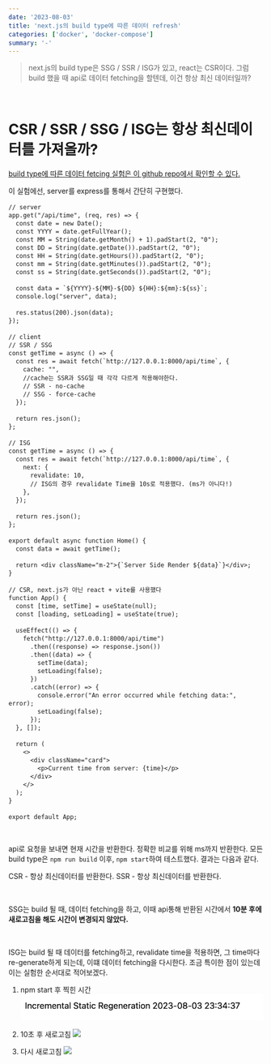 ```yaml
---
date: '2023-08-03'
title: 'next.js의 build type에 따른 데이터 refresh'
categories: ['docker', 'docker-compose']
summary: '-'
---
```


> next.js의 build type은 SSG / SSR / ISG가 있고, react는 CSR이다.
> 그럼 build 했을 때 api로 데이터 fetching을 할텐데, 이건 항상 최신 데이터일까?

<br>

# CSR / SSR / SSG / ISG는 항상 최신데이터를 가져올까?

[build type에 따른 데이터 fetcing 실험은 이 github repo에서 확인할 수 있다.](https://github.com/Geuni620/csr-ssr-ssg-isg-fetching.git)

이 실험에선, server를 express를 통해서 간단히 구현했다.

```JS
// server
app.get("/api/time", (req, res) => {
  const date = new Date();
  const YYYY = date.getFullYear();
  const MM = String(date.getMonth() + 1).padStart(2, "0");
  const DD = String(date.getDate()).padStart(2, "0");
  const HH = String(date.getHours()).padStart(2, "0");
  const mm = String(date.getMinutes()).padStart(2, "0");
  const ss = String(date.getSeconds()).padStart(2, "0");

  const data = `${YYYY}-${MM}-${DD} ${HH}:${mm}:${ss}`;
  console.log("server", data);

  res.status(200).json(data);
});

// client
// SSR / SSG
const getTime = async () => {
  const res = await fetch(`http://127.0.0.1:8000/api/time`, {
    cache: "",
    //cache는 SSR과 SSG일 때 각각 다르게 적용해야한다.
    // SSR - no-cache
    // SSG - force-cache
  });

  return res.json();
};

// ISG
const getTime = async () => {
  const res = await fetch(`http://127.0.0.1:8000/api/time`, {
    next: {
      revalidate: 10,
      // ISG의 경우 revalidate Time을 10s로 적용했다. (ms가 아니다!)
    },
  });

  return res.json();
};

export default async function Home() {
  const data = await getTime();

  return <div className="m-2">{`Server Side Render ${data}`}</div>;
}

// CSR, next.js가 아닌 react + vite를 사용했다
function App() {
  const [time, setTime] = useState(null);
  const [loading, setLoading] = useState(true);

  useEffect(() => {
    fetch("http://127.0.0.1:8000/api/time")
      .then((response) => response.json())
      .then((data) => {
        setTime(data);
        setLoading(false);
      })
      .catch((error) => {
        console.error("An error occurred while fetching data:", error);
        setLoading(false);
      });
  }, []);

  return (
    <>
      <div className="card">
        <p>Current time from server: {time}</p>
      </div>
    </>
  );
}

export default App;
```

<br>

api로 요청을 보내면 현재 시간을 반환한다. 정확한 비교를 위해 ms까지 반환한다.
모든 build type은 `npm run build` 이후, `npm start`하여 테스트했다.
결과는 다음과 같다.

CSR - 항상 최신데이터를 반환한다.
SSR - 항상 최신데이터를 반환한다.

<br>

SSG는 build 될 때, 데이터 fetching을 하고, 이때 api통해 반환된 시간에서 **10분 후에 새로고침을 해도 시간이 변경되지 않았다.**

<br>

ISG는 build 될 때 데이터를 fetching하고, revalidate time을 적용하면, 그 time마다 re-generate하게 되는데, 이떄 데이터 fetching을 다시한다.
조금 특이한 점이 있는데 이는 실험한 순서대로 적어보겠다.

1. npm start 후 찍힌 시간
   ![](./isg-time-1.png)

2. 10초 후 새로고침
   ![](./isg-time-2.png)

3. 다시 새로고침
   ![](./isg-time-3.png)

<br>
